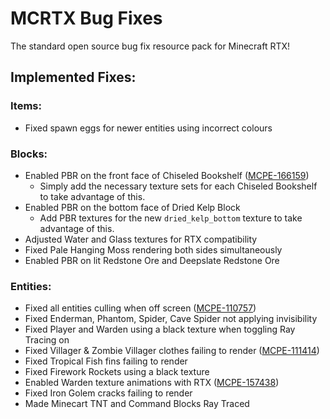 # MCRTX Bug Fixes
 The standard open source bug fix resource pack for Minecraft RTX!

## Implemented Fixes:
### Items:
 - Fixed spawn eggs for newer entities using incorrect colours
### Blocks:
 - Enabled PBR on the front face of Chiseled Bookshelf ([MCPE-166159](https://bugs.mojang.com/browse/MCPE-166159))
   - Simply add the necessary texture sets for each Chiseled Bookshelf to take advantage of this.
 - Enabled PBR on the bottom face of Dried Kelp Block 
   - Add PBR textures for the new `dried_kelp_bottom` texture to take advantage of this.
 - Adjusted Water and Glass textures for RTX compatibility
 - Fixed Pale Hanging Moss rendering both sides simultaneously
 - Enabled PBR on lit Redstone Ore and Deepslate Redstone Ore
### Entities:
 - Fixed all entities culling when off screen ([MCPE-110757](https://bugs.mojang.com/browse/MCPE-110757))
 - Fixed Enderman, Phantom, Spider, Cave Spider not applying invisibility
 - Fixed Player and Warden using a black texture when toggling Ray Tracing on
 - Fixed Villager & Zombie Villager clothes failing to render ([MCPE-111414](https://bugs.mojang.com/browse/MCPE-111414))
 - Fixed Tropical Fish fins failing to render
 - Fixed Firework Rockets using a black texture
 - Enabled Warden texture animations with RTX ([MCPE-157438](https://bugs.mojang.com/browse/MCPE-157438))
 - Fixed Iron Golem cracks failing to render
 - Made Minecart TNT and Command Blocks Ray Traced
